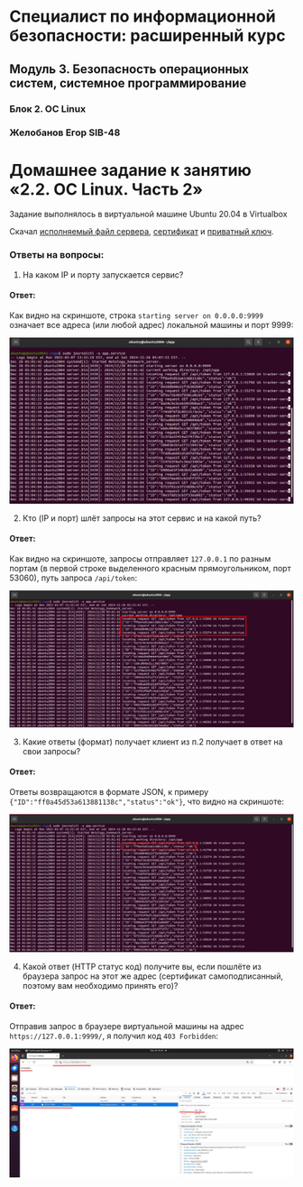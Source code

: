 # Специалист по информационной безопасности: расширенный курс
## Модуль 3. Безопасность операционных систем, системное программирование
### Блок 2. ОС Linux
### Желобанов Егор SIB-48

# Домашнее задание к занятию «2.2. ОС Linux. Часть 2»

Задание выполнялось в виртуальной машине Ubuntu 20.04 в Virtualbox

Скачал [исполняемый файл сервера](assets/server/server.bin), [сертификат](assets/server/certificate.pem) и [приватный ключ](assets/server/key.pem).

### Ответы на вопросы:
1. На каком IP и порту запускается сервис?

#### Ответ:

Как видно на скриншоте, строка `starting server on 0.0.0.0:9999` означает все адреса (или любой адрес) локальной машины и порт 9999:

![](assets/linux_1.jpg)

2. Кто (IP и порт) шлёт запросы на этот сервис и на какой путь?

#### Ответ:

Как видно на скриншоте, запросы отправляет `127.0.0.1` по разным портам (в первой строке выделенного красным прямоугольником, порт 53060), путь запроса `/api/token`: 

![](assets/linux_2.jpg)

3. Какие ответы (формат) получает клиент из п.2 получает в ответ на свои запросы?

#### Ответ:

Ответы возвращаются в формате JSON, к примеру `{"ID":"ff0a45d53a613881138c","status":"ok"}`, что видно на скриншоте:

![](assets/linux_3.jpg)

4. Какой ответ (HTTP статус код) получите вы, если пошлёте из браузера запрос на этот же адрес (сертификат самоподписанный, поэтому вам необходимо принять его)?

#### Ответ:

Отправив запрос в браузере виртуальной машины на адрес `https://127.0.0.1:9999/`, я получил код `403 Forbidden`:

![](assets/linux_4.jpg)

